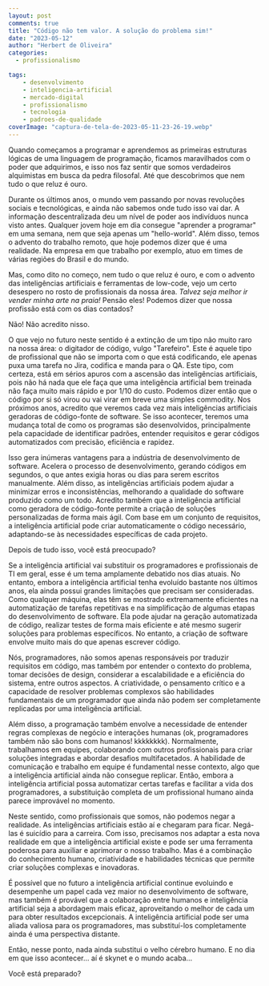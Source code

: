 ```yaml
---
layout: post
comments: true
title: "Código não tem valor. A solução do problema sim!"
date: "2023-05-12"
author: "Herbert de Oliveira"
categories: 
  - profissionalismo

tags:
    - desenvolvimento
    - inteligencia-artificial
    - mercado-digital
    - profissionalismo
    - tecnologia
    - padroes-de-qualidade
coverImage: "captura-de-tela-de-2023-05-11-23-26-19.webp"
---
```


Quando começamos a programar e aprendemos as primeiras estruturas lógicas de uma linguagem de programação, ficamos maravilhados com o poder que adquirimos, e isso nos faz sentir que somos verdadeiros alquimistas em busca da pedra filosofal. Até que descobrimos que nem tudo o que reluz é ouro.

Durante os últimos anos, o mundo vem passando por novas revoluções sociais e tecnológicas, e ainda não sabemos onde tudo isso vai dar. A informação descentralizada deu um nível de poder aos indivíduos nunca visto antes. Qualquer jovem hoje em dia consegue "aprender a programar" em uma semana, nem que seja apenas um "hello-world". Além disso, temos o advento do trabalho remoto, que hoje podemos dizer que é uma realidade. Na empresa em que trabalho por exemplo, atuo em times de várias regiões do Brasil e do mundo.

Mas, como dito no começo, nem tudo o que reluz é ouro, e com o advento das inteligências artificiais e ferramentas de low-code, vejo um certo desespero no rosto de profissionais da nossa área. _Talvez seja melhor ir vender minha arte na praia!_ Pensão eles! Podemos dizer que nossa profissão está com os dias contados?

Não! Não acredito nisso.

O que vejo no futuro neste sentido é a extinção de um tipo não muito raro na nossa área: o digitador de código, vulgo "Tarefeiro". Este é aquele tipo de profissional que não se importa com o que está codificando, ele apenas puxa uma tarefa no Jira, codifica e manda para o QA. Este tipo, com certeza, está em sérios apuros com a ascensão das inteligências artificiais, pois não há nada que ele faça que uma inteligência artificial bem treinada não faça muito mais rápido e por 1/10 do custo. Podemos dizer então que o código por si só virou ou vai virar em breve uma simples commodity. Nos próximos anos, acredito que veremos cada vez mais inteligências artificiais geradoras de código-fonte de software. Se isso acontecer, teremos uma mudança total de como os programas são desenvolvidos, principalmente pela capacidade de identificar padrões, entender requisitos e gerar códigos automatizados com precisão, eficiência e rapidez.

Isso gera inúmeras vantagens para a indústria de desenvolvimento de software. Acelera o processo de desenvolvimento, gerando códigos em segundos, o que antes exigia horas ou dias para serem escritos manualmente. Além disso, as inteligências artificiais podem ajudar a minimizar erros e inconsistências, melhorando a qualidade do software produzido como um todo. Acredito também que a inteligência artificial como geradora de código-fonte permite a criação de soluções personalizadas de forma mais ágil. Com base em um conjunto de requisitos, a inteligência artificial pode criar automaticamente o código necessário, adaptando-se às necessidades específicas de cada projeto.

Depois de tudo isso, você está preocupado?

Se a inteligência artificial vai substituir os programadores e profissionais de TI em geral, esse é um tema amplamente debatido nos dias atuais. No entanto, embora a inteligência artificial tenha evoluído bastante nos últimos anos, ela ainda possui grandes limitações que precisam ser consideradas. Como qualquer máquina, elas têm se mostrado extremamente eficientes na automatização de tarefas repetitivas e na simplificação de algumas etapas do desenvolvimento de software. Ela pode ajudar na geração automatizada de código, realizar testes de forma mais eficiente e até mesmo sugerir soluções para problemas específicos. No entanto, a criação de software envolve muito mais do que apenas escrever código.

Nós, programadores, não somos apenas responsáveis por traduzir requisitos em código, mas também por entender o contexto do problema, tomar decisões de design, considerar a escalabilidade e a eficiência do sistema, entre outros aspectos. A criatividade, o pensamento crítico e a capacidade de resolver problemas complexos são habilidades fundamentais de um programador que ainda não podem ser completamente replicadas por uma inteligência artificial.

Além disso, a programação também envolve a necessidade de entender regras complexas de negócio e interações humanas (ok, programadores também não são bons com humanos! kkkkkkkk). Normalmente, trabalhamos em equipes, colaborando com outros profissionais para criar soluções integradas e abordar desafios multifacetados. A habilidade de comunicação e trabalho em equipe é fundamental nesse contexto, algo que a inteligência artificial ainda não consegue replicar. Então, embora a inteligência artificial possa automatizar certas tarefas e facilitar a vida dos programadores, a substituição completa de um profissional humano ainda parece improvável no momento.

Neste sentido, como profissionais que somos, não podemos negar a realidade. As inteligências artificiais estão aí e chegaram para ficar. Negá-las é suicídio para a carreira. Com isso, precisamos nos adaptar a esta nova realidade em que a inteligência artificial existe e pode ser uma ferramenta poderosa para auxiliar e aprimorar o nosso trabalho. Mas é a combinação do conhecimento humano, criatividade e habilidades técnicas que permite criar soluções complexas e inovadoras.

É possível que no futuro a inteligência artificial continue evoluindo e desempenhe um papel cada vez maior no desenvolvimento de software, mas também é provável que a colaboração entre humanos e inteligência artificial seja a abordagem mais eficaz, aproveitando o melhor de cada um para obter resultados excepcionais. A inteligência artificial pode ser uma aliada valiosa para os programadores, mas substituí-los completamente ainda é uma perspectiva distante.

Então, nesse ponto, nada ainda substitui o velho cérebro humano. E no dia em que isso acontecer… aí é skynet e o mundo acaba…

Você está preparado?
